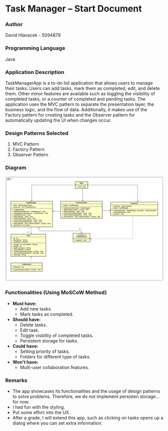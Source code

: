 # Task Manager – Start Document

### Author
David Hlavacek - 5094879

### Programming Language
Java

### Application Description
TaskManagerApp is a to-do list application that allows users to manage their tasks. Users can add tasks, mark them as completed, edit, and delete them. Other minor features are available such as toggling the visibility of completed tasks, or a counter of completed and pending tasks. The application uses the MVC pattern to separate the presentation layer, the business logic, and the flow of data. Additionally, it makes use of the Factory pattern for creating tasks and the Observer pattern for automatically updating the UI when changes occur.

### Design Patterns Selected
1. MVC Pattern
2. Factory Pattern
3. Observer Pattern

### Diagram
![Class Diagram](UMLDiagram.png)

### Functionalities (Using MoSCoW Method)
- **Must have:**
  - Add new tasks.
  - Mark tasks as completed.
- **Should have:**
  - Delete tasks.
  - Edit task.
  - Toggle visbility of completed tasks.
  - Persistent storage for tasks.
- **Could have:**
  - Setting priority of tasks.
  - Folders for different type of tasks.
- **Won't have:**
  - Multi-user collaboration features.

### Remarks
- The app showcases its functionalities and the usage of design patterns to solve problems. Therefore, we do not implement persisten storage... for now.
- I had fun with the styling.
- Put some effort into the UX.
- After a grade, I will extend this app, such as clicking on tasks opens up a dialog where you can set extra information.
